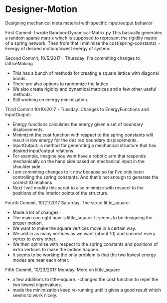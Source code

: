 # Designer-Motion
Designing mechanical meta material with specific input/output behavior

First Commit: I wrote Random-Dynamical-Matrix.py
This basically generates a random sparse matrix which is supposed to represent the rigidity
matrix of a spring network. Then from that I minimize the cost(spring-constants) = Energy of desired motion/lowest energy of system.

Second Commit, 10/5/2017 - Thursday: I'm commiting changes to latticeMaking

- This has a bunch of methods for creating a square lattice with diagonal bonds.
- There are also options to randomize the lattice.
- We also create rigidity and dynamical matrices and a few other useful methods. 
- Still working on energy minimization. 

Third Commit 10/10/2017 - Tuesday: Changes to EnergyFunctions and InputOutput:

- Energy functions calculates the energy given a set of boundary displacements. 
- Minimizint the cost function with respect to the spring constants will result in low energy for the desired boundary displacements.
- InputOutput: is method for generating a mechanical structure that has desired input/output relations. 
- For example, imagine you want have a robotic arm that responds mechanically on the hand side based on mechanical input in the shoulder side
- I am commiting changes to it now because so far I've only been controlling the spring constants. And that's not enough to generate the correct
IO relations
- Next I will modify this script to also minimize with respect to the positions of the interior points of the structure.


Fourth Commit, 10/21/2017 Saturday. The script little_square:

- Made a lot of changes. 
- The main one right now is little_square. It seems to be designing the proper motion.
- We want to make the square vertices move in a certain way.
- We add in as many vertices as we want (about 10) and connect every vertex to every other.
- We then optimize with respect to the spring constants and positions of extra vertices to make the motion happen.
- It seems to be working the only problem is that the two lowest energy modes are near each other.

Fifth Commit, 10/23/2017 Monday. More on little_square
- a few additions to little-square.
-changed the cost function to repel the two lowest eigenvalues. 
- made the minimization keep re-running until it gives a good result which seems to work nicely.
